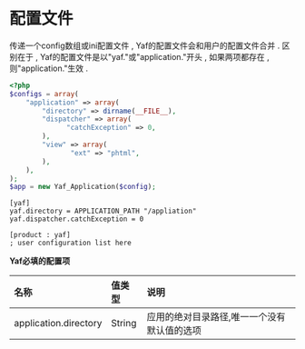 # 配置文件

传递一个config数组或ini配置文件 , Yaf的配置文件会和用户的配置文件合并 . 区别在于 , Yaf的配置文件是以"yaf."或"application."开头 , 如果两项都存在 , 则"application."生效 .

```php
<?php
$configs = array(
    "application" => array(
        "directory" => dirname(__FILE__),
        "dispatcher" => array(
              "catchException" => 0,
        ),
        "view" => array(
               "ext" => "phtml",
        ),
    ),
);
$app = new Yaf_Application($config);
```

```
[yaf]
yaf.directory = APPLICATION_PATH "/appliation"
yaf.dispatcher.catchException = 0

[product : yaf]
; user configuration list here
```

**Yaf必填的配置项**

| 名称 | 值类型 | 说明 |
| :--- | :--- | :--- |
| application.directory | String | 应用的绝对目录路径,唯一一个没有默认值的选项 |



